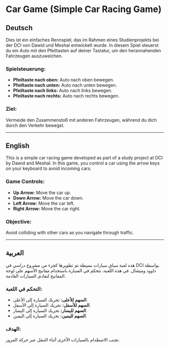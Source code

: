 

# Car Game (Simple Car Racing Game)

## Deutsch
Dies ist ein einfaches Rennspiel, das im Rahmen eines Studienprojekts bei der DCI von Dawid und Meshal entwickelt wurde. In diesem Spiel steuerst du ein Auto mit den Pfeiltasten auf deiner Tastatur, um den herannahenden Fahrzeugen auszuweichen.

### Spielsteuerung:
- **Pfeiltaste nach oben:** Auto nach oben bewegen.
- **Pfeiltaste nach unten:** Auto nach unten bewegen.
- **Pfeiltaste nach links:** Auto nach links bewegen.
- **Pfeiltaste nach rechts:** Auto nach rechts bewegen.

### Ziel:
Vermeide den Zusammenstoß mit anderen Fahrzeugen, während du dich durch den Verkehr bewegst.

---

## English
This is a simple car racing game developed as part of a study project at DCI by Dawid and Meshal. In this game, you control a car using the arrow keys on your keyboard to avoid incoming cars.

### Game Controls:
- **Up Arrow:** Move the car up.
- **Down Arrow:** Move the car down.
- **Left Arrow:** Move the car left.
- **Right Arrow:** Move the car right.

### Objective:
Avoid colliding with other cars as you navigate through traffic.

---

## العربية
هذه لعبة سباق سيارات بسيطة تم تطويرها كجزء من مشروع دراسي في DCI بواسطة داوود وميشال. في هذه اللعبة، تتحكم في السيارة باستخدام مفاتيح الأسهم على لوحة المفاتيح لتفادي السيارات القادمة.

### التحكم في اللعبة:
- **السهم للأعلى:** تحريك السيارة إلى الأعلى.
- **السهم للأسفل:** تحريك السيارة إلى الأسفل.
- **السهم لليسار:** تحريك السيارة إلى اليسار.
- **السهم لليمين:** تحريك السيارة إلى اليمين.

### الهدف:
تجنب الاصطدام بالسيارات الأخرى أثناء التنقل عبر حركة المرور.

